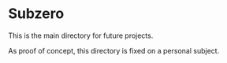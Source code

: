 Subzero
=======

This is the main directory for future projects.

As proof of concept, this directory is fixed on a personal subject.
